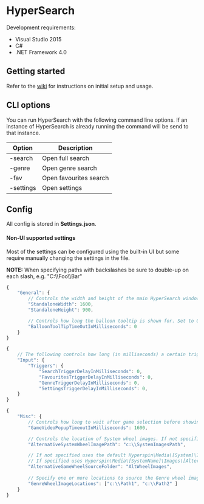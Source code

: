 # HyperSearch

Development requirements:
 
* Visual Studio 2015
* C#
* .NET Framework 4.0

## Getting started

Refer to the [wiki]( https://github.com/pietie/HyperSearch/wiki "HyperSearch Wiki") for instructions on initial setup and usage.


## CLI options

You can run HyperSearch with the following command line options. If an instance of HyperSearch is already running the command will be send to that instance.

Option | Description
---- | ----
-search|Open full search
-genre|Open genre search
-fav|Open favourites search
-settings|Open settings 

## Config

All config is stored in **Settings.json**.

#### Non-UI supported settings 

Most of the settings can be configured using the built-in UI but some require manually changing the settings in the file.

**NOTE:** When specifying paths with backslashes be sure to double-up on each slash, e.g. "C:\\\Foo\\\Bar"

```javascript
{
    "General": {
        // Controls the width and height of the main HyperSearch windows if Standalone mode is enabled.
        "StandaloneWidth": 1600,
        "StandaloneHeight": 900,

        // Controls how long the balloon tooltip is shown for. Set to 0 to disable completely.
        "BalloonToolTipTimeOutInMilliseconds": 0
    }
}
```

```javascript
{
    // The following controls how long (in milliseconds) a certain trigger key needs to be held down before it fires. Set to 0 to fire immediately.
    "Input": {
        "Triggers": {
            "SearchTriggerDelayInMilliseconds": 0,
            "FavouritesTriggerDelayInMilliseconds": 0,
            "GenreTriggerDelayInMilliseconds": 0,
            "SettingsTriggerDelayInMilliseconds": 0,
    }
}

```

```javascript
{
    "Misc": {
        // Controls how long to wait after game selection before showing the game video
        "GameVideoPopupTimeoutInMilliseconds": 1600,

        // Controls the location of System wheel images. If not specified, uses Hyperspin\Media\Main Menu\Images\Wheel by default
        "AlternativeSystemWheelImagePath": "c:\\SystemImagesPath",

        // If not specified uses the default Hyperspin\Media\[System]\Images\Wheel
        // If specified uses Hyperspin\Media\[SystemName]\Images\[AlternativeGameWheelSourceFolder]
        "AlternativeGameWheelSourceFolder": "AltWheelImages",
    
        // Specify one or more locations to source the Genre wheel images from. Paths may be relative
        "GenreWheelImageLocations": ["c:\\Path1", "c:\\Path2" ]
    }
}
```
